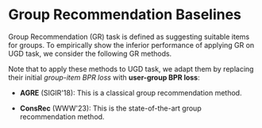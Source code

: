 # Group Recommendation Baselines

Group Recommendation (GR) task is defined as suggesting suitable items for groups. 
To empirically show the inferior performance of applying GR on UGD task, we consider the following GR methods. 

Note that to apply these methods to UGD task, we adapt them by replacing their initial *group-item BPR loss* with **user-group BPR loss**:

* **AGRE** (SIGIR'18): This is a classical group recommendation method.

* **ConsRec** (WWW'23): This is the state-of-the-art group recommendation method.


